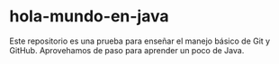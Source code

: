# hola-mundo-en-java
Este repositorio es una prueba para enseñar el manejo básico de Git y GitHub. Aprovehamos de paso para aprender un poco de Java.
